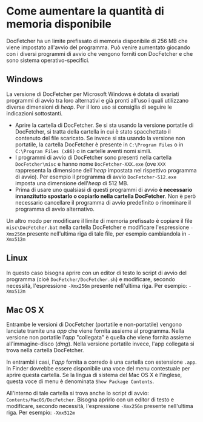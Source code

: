 Come aumentare la quantità di memoria disponibile
=============================
DocFetcher ha un limite prefissato di memoria disponibile di 256&nbsp;MB che viene impostato all'avvio del programma. Può venire aumentato giocando con i diversi programmi di avvio che vengono forniti con DocFetcher e che sono sistema operativo-specifici.

Windows
-------
La versione di DocFetcher per Microsoft Windows è dotata di svariati programmi di avvio tra loro alternativi e già pronti all'uso i quali utilizzano diverse dimensioni di *heap*. Per il loro uso si consiglia di seguire le indicazioni sottostanti.

* Aprire la cartella di DocFetcher. Se si sta usando la versione portatile di DocFetcher, si tratta della cartella in cui è stato spacchettato il contenuto del file scaricato. Se invece si sta usando la versione non portatile, la cartella DocFetcher è presente in `C:\Program Files` o in `C:\Program Files (x86)` o in cartelle aventi nomi simili.
* I programmi di avvio di DocFetcher sono presenti nella cartella `DocFetcher\misc` e hanno nome `DocFetcher-XXX.exe` (ove `XXX` rappresenta la dimensione dell'*heap* impostata nel rispettivo programma di avvio). Per esempio il programma di avvio `DocFetcher-512.exe` imposta una dimensione dell'*heap* di 512&nbsp;MB.
* Prima di usare uno qualsiasi di questi programmi di avvio **è necessario innanzitutto spostarlo o copiarlo nella cartella DocFetcher**. Non è però necessario cancellare il programma di avvio predefinito o rinominare il programma di avvio alternativo.

Un altro modo per modificare il limite di memoria prefissato è copiare il file `misc\DocFetcher.bat` nella cartella DocFetcher e modificare l'espressione `-Xmx256m` presente nell'ultima riga di tale file, per esempio cambiandola in `-Xmx512m`

Linux
-----
In questo caso bisogna aprire con un editor di testo lo script di avvio del programma (cioè `DocFetcher/DocFetcher.sh`) e modificare, secondo necessità, l'espressione `-Xmx256m` presente nell'ultima riga. Per esempio: `-Xmx512m`

Mac OS&nbsp;X
--------------------------------
Entrambe le versioni di DocFetcher (portatile e non-portatile) vengono lanciate tramite una *app* che viene fornita assieme al programma. Nella versione non portatile l'*app* "collegata" è quella che viene fornita assieme all'immagine-disco (*dmg*). Nella versione portatile invece, l'app collegata si trova nella cartella DocFetcher.

In entrambi i casi, l'*app* fornita a corredo è una cartella con estensione `.app`. In Finder dovrebbe essere disponibile una voce del menu contestuale per aprire questa cartella. Se la lingua di sistema del Mac OS&nbsp;X è l'inglese, questa voce di menu è denominata `Show Package Contents`.

All'interno di tale cartella si trova anche lo script di avvio: `Contents/MacOS/DocFetcher`. Bisogna aprirlo con un editor di testo e modificare, secondo necessità, l'espressione `-Xmx256m` presente nell'ultima riga. Per esempio: `-Xmx512m`